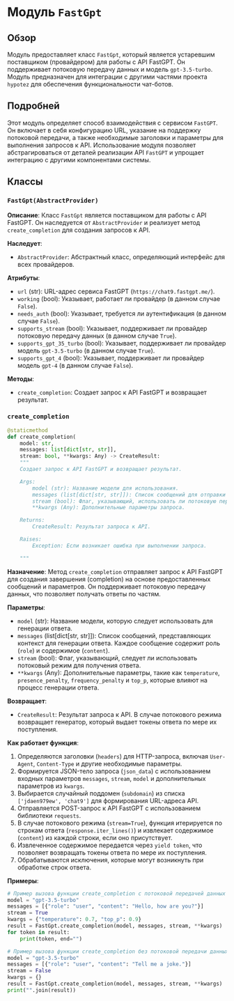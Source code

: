 # Модуль `FastGpt`

## Обзор

Модуль предоставляет класс `FastGpt`, который является устаревшим поставщиком (провайдером) для работы с API FastGPT. Он поддерживает потоковую передачу данных и модель `gpt-3.5-turbo`. Модуль предназначен для интеграции с другими частями проекта `hypotez` для обеспечения функциональности чат-ботов.

## Подробней

Этот модуль определяет способ взаимодействия с сервисом `FastGPT`. Он включает в себя конфигурацию URL, указание на поддержку потоковой передачи, а также необходимые заголовки и параметры для выполнения запросов к API. Использование модуля позволяет абстрагироваться от деталей реализации API `FastGPT` и упрощает интеграцию с другими компонентами системы.

## Классы

### `FastGpt(AbstractProvider)`

**Описание**: Класс `FastGpt` является поставщиком для работы с API FastGPT. Он наследуется от `AbstractProvider` и реализует метод `create_completion` для создания запросов к API.

**Наследует**:
- `AbstractProvider`: Абстрактный класс, определяющий интерфейс для всех провайдеров.

**Атрибуты**:
- `url` (str): URL-адрес сервиса FastGPT (`https://chat9.fastgpt.me/`).
- `working` (bool): Указывает, работает ли провайдер (в данном случае `False`).
- `needs_auth` (bool): Указывает, требуется ли аутентификация (в данном случае `False`).
- `supports_stream` (bool): Указывает, поддерживает ли провайдер потоковую передачу данных (в данном случае `True`).
- `supports_gpt_35_turbo` (bool): Указывает, поддерживает ли провайдер модель `gpt-3.5-turbo` (в данном случае `True`).
- `supports_gpt_4` (bool): Указывает, поддерживает ли провайдер модель `gpt-4` (в данном случае `False`).

**Методы**:
- `create_completion`: Создает запрос к API FastGPT и возвращает результат.

### `create_completion`

```python
@staticmethod
def create_completion(
    model: str,
    messages: list[dict[str, str]],
    stream: bool, **kwargs: Any) -> CreateResult:
    """
    Создает запрос к API FastGPT и возвращает результат.

    Args:
        model (str): Название модели для использования.
        messages (list[dict[str, str]]): Список сообщений для отправки в API.
        stream (bool): Флаг, указывающий, использовать ли потоковую передачу данных.
        **kwargs (Any): Дополнительные параметры запроса.

    Returns:
        CreateResult: Результат запроса к API.

    Raises:
        Exception: Если возникает ошибка при выполнении запроса.

    """
```

**Назначение**:
Метод `create_completion` отправляет запрос к API FastGPT для создания завершения (completion) на основе предоставленных сообщений и параметров. Он поддерживает потоковую передачу данных, что позволяет получать ответы по частям.

**Параметры**:
- `model` (str): Название модели, которую следует использовать для генерации ответа.
- `messages` (list[dict[str, str]]): Список сообщений, представляющих контекст для генерации ответа. Каждое сообщение содержит роль (`role`) и содержимое (`content`).
- `stream` (bool): Флаг, указывающий, следует ли использовать потоковый режим для получения ответа.
- `**kwargs` (Any): Дополнительные параметры, такие как `temperature`, `presence_penalty`, `frequency_penalty` и `top_p`, которые влияют на процесс генерации ответа.

**Возвращает**:
- `CreateResult`: Результат запроса к API. В случае потокового режима возвращает генератор, который выдает токены ответа по мере их поступления.

**Как работает функция**:
1. Определяются заголовки (`headers`) для HTTP-запроса, включая `User-Agent`, `Content-Type` и другие необходимые параметры.
2. Формируется JSON-тело запроса (`json_data`) с использованием входных параметров `messages`, `stream`, `model` и дополнительных параметров из `kwargs`.
3. Выбирается случайный поддомен (`subdomain`) из списка `['jdaen979ew', 'chat9']` для формирования URL-адреса API.
4. Отправляется POST-запрос к API FastGPT с использованием библиотеки `requests`.
5. В случае потокового режима (`stream=True`), функция итерируется по строкам ответа (`response.iter_lines()`) и извлекает содержимое (`content`) из каждой строки, если оно присутствует.
6. Извлеченное содержимое передается через `yield token`, что позволяет возвращать токены ответа по мере их поступления.
7. Обрабатываются исключения, которые могут возникнуть при обработке строк ответа.

**Примеры**:

```python
# Пример вызова функции create_completion с потоковой передачей данных
model = "gpt-3.5-turbo"
messages = [{"role": "user", "content": "Hello, how are you?"}]
stream = True
kwargs = {"temperature": 0.7, "top_p": 0.9}
result = FastGpt.create_completion(model, messages, stream, **kwargs)
for token in result:
    print(token, end="")
```

```python
# Пример вызова функции create_completion без потоковой передачи данных
model = "gpt-3.5-turbo"
messages = [{"role": "user", "content": "Tell me a joke."}]
stream = False
kwargs = {}
result = FastGpt.create_completion(model, messages, stream, **kwargs)
print("".join(result))